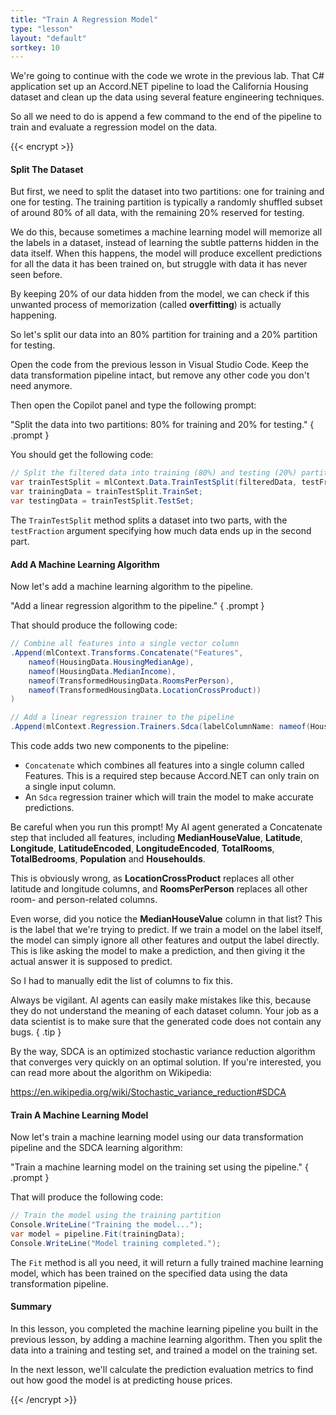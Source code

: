 ```yaml
---
title: "Train A Regression Model"
type: "lesson"
layout: "default"
sortkey: 10
---
```


We're going to continue with the code we wrote in the previous lab. That C# application set up an Accord.NET pipeline to load the California Housing dataset and clean up the data using several feature engineering techniques.

So all we need to do is append a few command to the end of the pipeline to train and evaluate a regression model on the data.

{{< encrypt >}}

#### Split The Dataset

But first, we need to split the dataset into two partitions: one for training and one for testing. The training partition is typically a randomly shuffled subset of around 80% of all data, with the remaining 20% reserved for testing.

We do this, because sometimes a machine learning model will memorize all the labels in a dataset, instead of learning the subtle patterns hidden in the data itself. When this happens, the model will produce excellent predictions for all the data it has been trained on, but struggle with data it has never seen before.

By keeping 20% of our data hidden from the model, we can check if this unwanted process of memorization (called **overfitting**) is actually happening.

So let's split our data into an 80% partition for training and a 20% partition for testing.

Open the code from the previous lesson in Visual Studio Code. Keep the data transformation pipeline intact, but remove any other code you don't need anymore.

Then open the Copilot panel and type the following prompt:

"Split the data into two partitions: 80% for training and 20% for testing."
{ .prompt }

You should get the following code:

```csharp
// Split the filtered data into training (80%) and testing (20%) partitions
var trainTestSplit = mlContext.Data.TrainTestSplit(filteredData, testFraction: 0.2);
var trainingData = trainTestSplit.TrainSet;
var testingData = trainTestSplit.TestSet;
```

The `TrainTestSplit` method splits a dataset into two parts, with the `testFraction` argument specifying how much data ends up in the second part.

#### Add A Machine Learning Algorithm

Now let's add a machine learning algorithm to the pipeline.

"Add a linear regression algorithm to the pipeline."
{ .prompt }

That should produce the following code:

```csharp
// Combine all features into a single vector column
.Append(mlContext.Transforms.Concatenate("Features",
    nameof(HousingData.HousingMedianAge),
    nameof(HousingData.MedianIncome),
    nameof(TransformedHousingData.RoomsPerPerson),
    nameof(TransformedHousingData.LocationCrossProduct))
)

// Add a linear regression trainer to the pipeline
.Append(mlContext.Regression.Trainers.Sdca(labelColumnName: nameof(HousingData.MedianHouseValue), featureColumnName: "Features"));
```

This code adds two new components to the pipeline:

- `Concatenate` which combines all features into a single column called Features. This is a required step because Accord.NET can only train on a single input column.
- An `Sdca` regression trainer which will train the model to make accurate predictions.

Be careful when you run this prompt! My AI agent generated a Concatenate step that included all features, including **MedianHouseValue**, **Latitude**, **Longitude**, **LatitudeEncoded**, **LongitudeEncoded**, **TotalRooms**, **TotalBedrooms**, **Population** and **Househoulds**.

This is obviously wrong, as **LocationCrossProduct** replaces all other latitude and longitude columns, and **RoomsPerPerson** replaces all other room- and person-related columns.

Even worse, did you notice the **MedianHouseValue** column in that list? This is the label that we're trying to predict. If we train a model on the label itself, the model can simply ignore all other features and output the label directly. This is like asking the model to make a prediction, and then giving it the actual answer it is supposed to predict. 

So I had to manually edit the list of columns to fix this.

Always be vigilant. AI agents can easily make mistakes like this, because they do not understand the meaning of each dataset column. Your job as a data scientist is to make sure that the generated code does not contain any bugs.
{ .tip }

By the way, SDCA is an optimized stochastic variance reduction algorithm that converges very quickly on an optimal solution. If you're interested, you can read more about the algorithm on Wikipedia:

https://en.wikipedia.org/wiki/Stochastic_variance_reduction#SDCA


#### Train A Machine Learning Model

Now let's train a machine learning model using our data transformation pipeline and the SDCA learning algorithm:

"Train a machine learning model on the training set using the pipeline."
{ .prompt }

That will produce the following code:

```csharp
// Train the model using the training partition
Console.WriteLine("Training the model...");
var model = pipeline.Fit(trainingData);
Console.WriteLine("Model training completed.");
```

The `Fit` method is all you need, it will return a fully trained machine learning model, which has been trained on the specified data using the data transformation pipeline.

#### Summary

In this lesson, you completed the machine learning pipeline you built in the previous lesson, by adding a machine learning algorithm. Then you split the data into a training and testing set, and trained a model on the training set.

In the next lesson, we'll calculate the prediction evaluation metrics to find out how good the model is at predicting house prices.

{{< /encrypt >}}

